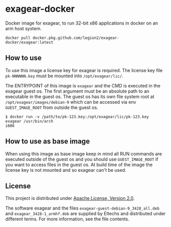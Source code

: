 # exagear-docker
Docker image for exagear, to run 32-bit x86 applications in docker on an arm host system.

```
docker pull docker.pkg.github.com/legion2/exagear-docker/exagear:latest
```

## How to use
To use this image a license key for exagear is required.
The license key file `pk-NNNNNN.key` must be mounted into `/opt/exagear/lic/`.

The ENTRYPOINT of this image is `exagear` and the CMD is executed in the exagear guest os.
The first argument must be an absolute path to an executable in the guest os.
The guest os has its own file system root at `/opt/exagear/images/debian-9` which can be accessed via env `GUEST_IMAGE_ROOT` from outside the guest os.

```
$ docker run -v /path/to/pk-123.key:/opt/exagear/lic/pk-123.key exagear /usr/bin/arch
i686
```

## How to use as base image
When using this image as base image keep in mind all RUN commands are executed outside of the guest os and you should use `GUEST_IMAGE_ROOT` if you want to access files in the guest os.
At build time of the image the license key is not mounted and so exagear can't be used.

## License

This project is distributed under [Apache License, Version 2.0](LICENSE).

The software exagear and the files `exagear-guest-debian-9_3428_all.deb` and `exagear_3428-1_armhf.deb` are supplied by Eltechs and distributed under different terms.
For more information, see the file contents. 
